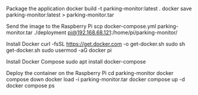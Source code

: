 Package the application
docker build -t parking-monitor:latest .
docker save parking-monitor:latest > parking-monitor.tar

Send the image to the Raspberry Pi
scp docker-compose.yml parking-monitor.tar ./deployment pi@192.168.68.121:/home/pi/parking-monitor/

Install Docker
curl -fsSL https://get.docker.com -o get-docker.sh
sudo sh get-docker.sh
sudo usermod -aG docker pi

Install Docker Compose
sudo apt install docker-compose


Deploy the container on the Raspberry Pi
cd parking-monitor
docker compose down
docker load -i parking-monitor.tar
docker compose up -d
docker compose ps



